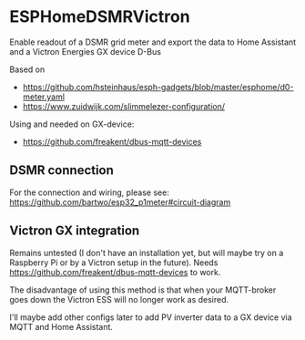 # ESPHomeDSMRVictron
Enable readout of a DSMR grid meter and export the data to Home Assistant and a Victron Energies GX device D-Bus

Based on
- https://github.com/hsteinhaus/esph-gadgets/blob/master/esphome/d0-meter.yaml
- https://www.zuidwijk.com/slimmelezer-configuration/

Using and needed on GX-device:
- https://github.com/freakent/dbus-mqtt-devices

## DSMR connection
For the connection and wiring, please see: https://github.com/bartwo/esp32_p1meter#circuit-diagram

## Victron GX integration
Remains untested (I don't have an installation yet, but will maybe try on a Raspberry Pi or by a Victron setup in the future).
Needs https://github.com/freakent/dbus-mqtt-devices to work.

The disadvantage of using this method is that when your MQTT-broker goes down the Victron ESS will no longer work as desired.

I'll maybe add other configs later to add PV inverter data to a GX device via MQTT and Home Assistant. 
